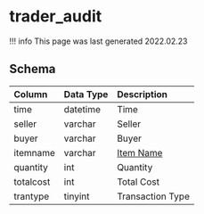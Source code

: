 # trader_audit

!!! info
	This page was last generated 2022.02.23

## Schema

| Column | Data Type | Description |
| :--- | :--- | :--- |
| time | datetime | Time |
| seller | varchar | Seller |
| buyer | varchar | Buyer |
| itemname | varchar | [Item Name](../../schema/items/items.md) |
| quantity | int | Quantity |
| totalcost | int | Total Cost |
| trantype | tinyint | Transaction Type |

